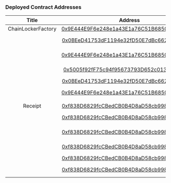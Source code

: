 ### Deployed Contract Addresses

| Title | Address | Network
|:-------------:|:-------------:|:-------------:| 
| ChainLockerFactory | [0x9E444E9F6e248e1a43E1a76C51B685060BeAd3C1](https://etherscan.io/address/0x9e444e9f6e248e1a43e1a76c51b685060bead3c1) | Ethereum
|  | [0x0BEeD41753dF1194e32fD50E7dBc662FA2b2BD43](https://goerli.etherscan.io/address/0x0beed41753df1194e32fd50e7dbc662fa2b2bd43) | Goerli (Testnet)
|  | [0x9E444E9F6e248e1a43E1a76C51B685060BeAd3C1](https://zkevm.polygonscan.com/address/0x9e444e9f6e248e1a43e1a76c51b685060bead3c1) | Polygon zkEVM
|  | [0x5005f92fF75c94f95673793D652c013cF645b133](https://polygonscan.com/address/0x5005f92ff75c94f95673793d652c013cf645b133) | Polygon PoS
|  | [0x0BEeD41753dF1194e32fD50E7dBc662FA2b2BD43](https://optimistic.etherscan.io/address/0x0beed41753df1194e32fd50e7dbc662fa2b2bd43) | Optimism
|  | [0x9E444E9F6e248e1a43E1a76C51B685060BeAd3C1](https://arbiscan.io/address/0x9e444e9f6e248e1a43e1a76c51b685060bead3c1) | Arbitrum One
|  |
| Receipt | [0xf838D6829fcCBedCB0B4D8aD58cb99814F935BA8](https://etherscan.io/address/0xf838D6829fcCBedCB0B4D8aD58cb99814F935BA8) | Ethereum
|  | [0xf838D6829fcCBedCB0B4D8aD58cb99814F935BA8](https://goerli.etherscan.io/address/0xf838d6829fccbedcb0b4d8ad58cb99814f935ba8) | Goerli (Testnet)
|  | [0xf838D6829fcCBedCB0B4D8aD58cb99814F935BA8](https://zkevm.polygonscan.com/address/0xf838D6829fcCBedCB0B4D8aD58cb99814F935BA8) | Polygon zkEVM
|  | [0xf838D6829fcCBedCB0B4D8aD58cb99814F935BA8](https://polygonscan.com/address/0xf838D6829fcCBedCB0B4D8aD58cb99814F935BA8) | Polygon PoS
|  | [0xf838D6829fcCBedCB0B4D8aD58cb99814F935BA8](https://optimistic.etherscan.io/address/0xf838d6829fccbedcb0b4d8ad58cb99814f935ba8) | Optimism
|  | [0xf838D6829fcCBedCB0B4D8aD58cb99814F935BA8](https://arbiscan.io/address/0xf838d6829fccbedcb0b4d8ad58cb99814f935ba8) | Arbitrum One
